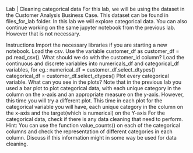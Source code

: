 Lab | Cleaning categorical data
For this lab, we will be using the dataset in the Customer Analysis Business Case. This dataset can be found in files_for_lab folder. In this lab we will explore categorical data. You can also continue working on the same jupyter notebook from the previous lab. However that is not necessary.

Instructions
Import the necessary libraries if you are starting a new notebook.
Load the csv. Use the variable customer_df as customer_df = pd.read_csv().
What should we do with the customer_id column?
Load the continuous and discrete variables into numericals_df and categorical_df variables, for eg.:
numerical_df = customer_df.select_dtypes()
categorical_df = customer_df.select_dtypes()
Plot every categorical variable. What can you see in the plots? Note that in the previous lab you used a bar plot to plot categorical data, with each unique category in the column on the x-axis and an appropriate measure on the y-axis. However, this time you will try a different plot. This time in each plot for the categorical variable you will have, each unique category in the column on the x-axis and the target(which is numerical) on the Y-axis
For the categorical data, check if there is any data cleaning that need to perform. Hint: You can use the function value_counts() on each of the categorical columns and check the representation of different categories in each column. Discuss if this information might in some way be used for data cleaning.
